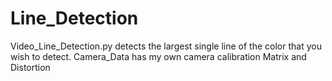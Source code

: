 # Line_Detection

Video_Line_Detection.py detects the largest single line of the color that you wish to detect.
Camera_Data has my own camera calibration Matrix and Distortion

